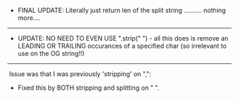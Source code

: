 - FINAL UPDATE: Literally just return len of the split string .......... nothing more....
​
-------------------
- UPDATE: NO NEED TO EVEN USE ".strip(" ") - all this does is remove an LEADING OR TRAILING occurances of a specified char (so irrelevant to use on the OG string!!)
​
-------------------
​
Issue was that I was previously 'stripping' on ",":
- Fixed this by BOTH stripping and splitting on " ".
​
